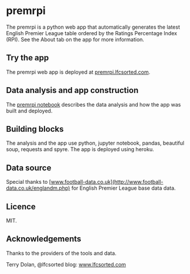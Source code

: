# premrpi

The premrpi is a python web app that automatically generates the latest English Premier League table ordered by the Ratings Percentage Index (RPI). See the About tab on the app for more information.

## Try the app

The premrpi web app is deployed at [premrpi.lfcsorted.com](http://premrpi.lfcsorted.com). 

## Data analysis and app construction

The [premrpi notebook](http://nbviewer.ipython.org/github/terrydolan/premrpi/blob/master/premrpi.ipynb) describes the data analysis and how the app was built and deployed.

## Building blocks

The analysis and the app use python, jupyter notebook, pandas, beautiful soup, requests and spyre. The app is deployed using heroku.

## Data source

Special thanks to [www.football-data.co.uk](http://www.football-data.co.uk/englandm.php) for English Premier League base data data.

## Licence

MIT. 

## Acknowledgements

Thanks to the providers of the tools and data.


Terry Dolan, @lfcsorted
blog: www.lfcsorted.com
